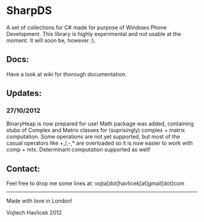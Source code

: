 SharpDS
=======
A set of collections for C# made for purpose of Windows Phone Development.
This library is highly experimental and not usable at the moment. It will 
soon be, however :). 

Docs:
------
Have a look at wiki for thorough documentation.

Updates:
-------
### 27/10/2012

BinaryHeap is now prepared for use! Math package was added, containing stubs 
of Complex and Matrix classes for (suprisingly) complex + matrix computation.
Some operations are not yet supported, but most of the casual operators like
+,/,-,* are overloaded so it is now easier to work with comp + mtx. Determinant
computation supported as well!

Contact:
--------
Feel free to drop me some lines at:
vojta[dot]havlicek[at]gmail[dot]com

------------------------
Made with love in London!

Vojtech Havlicek 2012